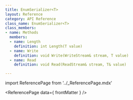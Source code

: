 ```yaml
---
title: EnumSerializer<T>
layout: Reference
category: API Reference
class_name: EnumSerializer<T>
class_members:
- name: Methods
  members:
  - name: Length
    definition: int Length(T value)
  - name: Write
    definition: void Write(WriteStream& stream, T value)
  - name: Read
    definition: void Read(ReadStream& stream, T& value)

---
```

import ReferencePage from '../_ReferencePage.mdx'

<ReferencePage data={ frontMatter } />
